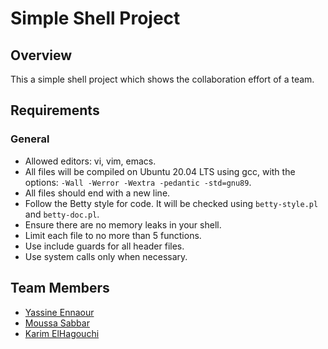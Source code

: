 # Simple Shell Project

## Overview
This a simple shell project which shows the collaboration effort of a team.

## Requirements

### General
- Allowed editors: vi, vim, emacs.
- All files will be compiled on Ubuntu 20.04 LTS using gcc, with the options: `-Wall -Werror -Wextra -pedantic -std=gnu89`.
- All files should end with a new line.
- Follow the Betty style for code. It will be checked using `betty-style.pl` and `betty-doc.pl`.
- Ensure there are no memory leaks in your shell.
- Limit each file to no more than 5 functions.
- Use include guards for all header files.
- Use system calls only when necessary.


## Team Members

- [Yassine Ennaour](https://github.com/yas19sin)
- [Moussa Sabbar](https://github.com/thatanoslord)
- [Karim ElHagouchi](https://github.com/hagouchikarim)
